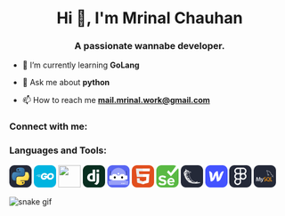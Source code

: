 <h1 align="center">Hi 👋, I'm Mrinal Chauhan</h1>
<h3 align="center">A passionate wannabe developer.</h3>

- 🌱 I’m currently learning **GoLang**

- 💬 Ask me about **python**

- 📫 How to reach me **mail.mrinal.work@gmail.com**


<h3 align="left">Connect with me:</h3>
<p align="left">
</p>

<h3 align="left">Languages and Tools:</h3>
<p align="left">
<img src="https://github.com/tandpfun/skill-icons/raw/main/icons/Python-Dark.svg" width="40" height="40"/>
<img src="https://github.com/tandpfun/skill-icons/raw/main/icons/GoLang.svg" width="40" height="40"/>
<img src="https://user-images.githubusercontent.com/9541/97474395-5b9a9b80-194c-11eb-8ada-5fbe23fb37c9.png" width="40" height="40"/>
<img src="https://github.com/tandpfun/skill-icons/raw/main/icons/Django.svg" width="40" height="40"/>
<img src="https://github.com/tandpfun/skill-icons/raw/main/icons/DiscordBots.svg" width="40" height="40"/>
<img src="https://github.com/tandpfun/skill-icons/raw/main/icons/HTML.svg" width="40" height="40"/>
<img src="https://github.com/tandpfun/skill-icons/raw/main/icons/Selenium.svg" width="40" height="40"/>
<img src="https://github.com/tandpfun/skill-icons/raw/main/icons/Flask-Dark.svg" width="40" height="40"/>
<img src="https://github.com/tandpfun/skill-icons/raw/main/icons/Webflow.svg" width="40" height="40"/>
<img src="https://github.com/tandpfun/skill-icons/raw/main/icons/Figma-Dark.svg" width="40" height="40"/>
<img src="https://github.com/tandpfun/skill-icons/raw/main/icons/MySQL-Dark.svg" width="40" height="40"/>

</p>


![snake gif](https://github.com/Mrinal-Chauhan/Mrinal-Chauhan/blob/output/github-contribution-grid-snake.gif)
